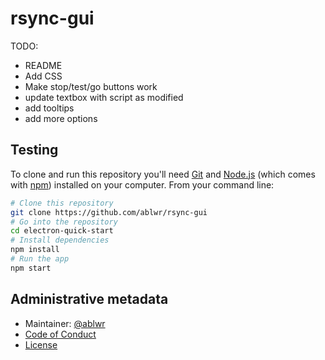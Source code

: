 # rsync-gui

TODO: 
- README
- Add CSS
- Make stop/test/go buttons work
- update textbox with script as modified
- add tooltips
- add more options

## Testing

To clone and run this repository you'll need [Git](https://git-scm.com) and
[Node.js](https://nodejs.org/en/download/) (which comes with
[npm](http://npmjs.com)) installed on your computer. From your command line:

```bash
# Clone this repository
git clone https://github.com/ablwr/rsync-gui
# Go into the repository
cd electron-quick-start
# Install dependencies
npm install
# Run the app
npm start
```

## Administrative metadata

- Maintainer: [@ablwr](https://github.com/ablwr)
- [Code of Conduct](CODE_OF_CONDUCT.md)
- [License](LICENSE.md)
